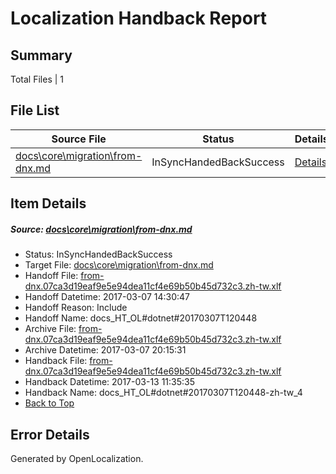 # <a name='report-top'></a> Localization Handback Report

## Summary
 Total Files | 1

## File List
 Source File | Status | Details 
 ----------- | ------ | ------- 
 [docs\core\migration\from-dnx.md](https://github.com/dotnet/docs/blob/195664ae6409be02ca132900d9c513a7b412acd4/docs/core/migration/from-dnx.md) | InSyncHandedBackSuccess | [Details](#a6f90a43b5f129cd246546f2cc36c4b97c3fb15c48)

## Item Details
##### <a name='a6f90a43b5f129cd246546f2cc36c4b97c3fb15c48'></a> Source: [docs\core\migration\from-dnx.md](https://github.com/dotnet/docs/blob/195664ae6409be02ca132900d9c513a7b412acd4/docs/core/migration/from-dnx.md)
* Status: InSyncHandedBackSuccess
* Target File: [docs\core\migration\from-dnx.md](https://github.com/dotnet/docs.zh-tw/blob/0edefe0e24a9dd9a2a06d4ce7d921cfce6664588/docs/core/migration/from-dnx.md)
* Handoff File: [from-dnx.07ca3d19eaf9e5e94dea11cf4e69b50b45d732c3.zh-tw.xlf](https://github.com/dotnet/docs.handoff/blob/db792a140a0d8ffe4432302984c4a4989476eaf5/ol-handoff/dotnet/docs.zh-tw/master/dotnet-core/from-dnx.07ca3d19eaf9e5e94dea11cf4e69b50b45d732c3.zh-tw.xlf)
* Handoff Datetime: 2017-03-07 14:30:47
* Handoff Reason: Include
* Handoff Name: docs_HT_OL#dotnet#20170307T120448
* Archive File: [from-dnx.07ca3d19eaf9e5e94dea11cf4e69b50b45d732c3.zh-tw.xlf](https://github.com/dotnet/docs.handoff/blob/90cb85c80c23d524bb8dd16c302a63b496d0b4a2/ol-archive/dotnet/docs.zh-tw/master/dotnet-core/from-dnx.07ca3d19eaf9e5e94dea11cf4e69b50b45d732c3.zh-tw.xlf)
* Archive Datetime: 2017-03-07 20:15:31
* Handback File: [from-dnx.07ca3d19eaf9e5e94dea11cf4e69b50b45d732c3.zh-tw.xlf](https://github.com/dotnet/docs.handback/blob/8203f65866e4de66d840c13bc65ac692fbc98b98/ol-handback/dotnet/docs.zh-tw/master/dotnet-core/from-dnx.07ca3d19eaf9e5e94dea11cf4e69b50b45d732c3.zh-tw.xlf)
* Handback Datetime: 2017-03-13 11:35:35
* Handback Name: docs_HT_OL#dotnet#20170307T120448-zh-tw_4
* [Back to Top](#report-top)


## Error Details

Generated by OpenLocalization.
